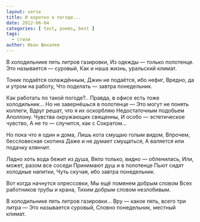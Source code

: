 ```yaml
---
layout: verse
title: И коротко о погоде...
date: 2012-06-04
categories: [ text, poems, best ]
tags:
  - стихи
author: Иван Шихалев
---
```

В холодильнике пять литров газировки,
Из одежды — только полотенце.
Это называется — суровый,
Как и наша жизнь, уральский климат.

Тоник подаётся охлаждённым,
Джин не подаётся, ибо нефиг,
Вредно, да и утром на работу,
Что поделать — завтра понедельник.

Как работать по такой погоде?..
Правда, в офисе есть тоже холодильник...
Но не завернёшься в полотенце —
Это могут не понять коллеги,
Вдруг решат, что я их оскорбляю
Недостаточным подобьем Аполлону.
Чувства окружающих священны,
И особо — эстетическое чувство,
А не то — случится, как с Сократом...

Но пока что я один и дома,
Лишь кота смущаю голым видом,
Впрочем, бессловесная скотина
Даже и не думает смущаться,
А валяется или подачку клянчит.

Ладно хоть вода бежит из душа,
Вяло только, видно — обленилась,
Или, может, разом все соседи
Принимают душ и в полотенце
Пьют сидят холодные напитки,
Чуть скучая, ибо завтра понедельник.

Вот когда начнутся опрессовки,
Мы ещё помянем добрым словом
Всех работников трубы и крана,
Тихим добрым словом незлобивым.

В холодильнике пять литров газировки...
Вру — какое пять, всего три литра —
Это называется суровый,
Словно понедельник, местный климат.
